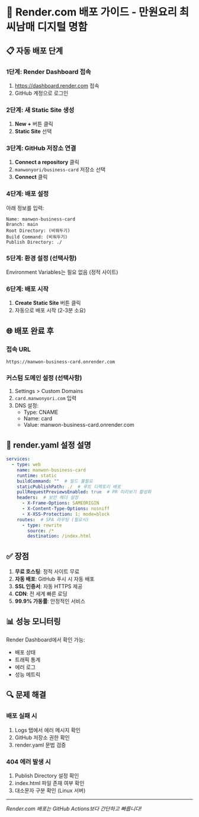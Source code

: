 # 🚀 Render.com 배포 가이드 - 만원요리 최씨남매 디지털 명함

## 📋 자동 배포 단계

### 1단계: Render Dashboard 접속
1. https://dashboard.render.com 접속
2. GitHub 계정으로 로그인

### 2단계: 새 Static Site 생성
1. **New +** 버튼 클릭
2. **Static Site** 선택

### 3단계: GitHub 저장소 연결
1. **Connect a repository** 클릭
2. `manwonyori/business-card` 저장소 선택
3. **Connect** 클릭

### 4단계: 배포 설정
아래 정보를 입력:

```
Name: manwon-business-card
Branch: main
Root Directory: (비워두기)
Build Command: (비워두기)
Publish Directory: ./
```

### 5단계: 환경 설정 (선택사항)
Environment Variables는 필요 없음 (정적 사이트)

### 6단계: 배포 시작
1. **Create Static Site** 버튼 클릭
2. 자동으로 배포 시작 (2-3분 소요)

## 🌐 배포 완료 후

### 접속 URL
```
https://manwon-business-card.onrender.com
```

### 커스텀 도메인 설정 (선택사항)
1. Settings > Custom Domains
2. `card.manwonyori.com` 입력
3. DNS 설정:
   - Type: CNAME
   - Name: card
   - Value: manwon-business-card.onrender.com

## 🔧 render.yaml 설정 설명

```yaml
services:
  - type: web
    name: manwon-business-card
    runtime: static
    buildCommand: ""  # 빌드 불필요
    staticPublishPath: ./  # 루트 디렉토리 배포
    pullRequestPreviewsEnabled: true  # PR 미리보기 활성화
    headers:  # 보안 헤더 설정
      - X-Frame-Options: SAMEORIGIN
      - X-Content-Type-Options: nosniff
      - X-XSS-Protection: 1; mode=block
    routes:  # SPA 라우팅 (필요시)
      - type: rewrite
        source: /*
        destination: /index.html
```

## ✅ 장점

1. **무료 호스팅**: 정적 사이트 무료
2. **자동 배포**: GitHub 푸시 시 자동 배포
3. **SSL 인증서**: 자동 HTTPS 제공
4. **CDN**: 전 세계 빠른 로딩
5. **99.9% 가동률**: 안정적인 서비스

## 📊 성능 모니터링

Render Dashboard에서 확인 가능:
- 배포 상태
- 트래픽 통계
- 에러 로그
- 성능 메트릭

## 🔍 문제 해결

### 배포 실패 시
1. Logs 탭에서 에러 메시지 확인
2. GitHub 저장소 권한 확인
3. render.yaml 문법 검증

### 404 에러 발생 시
1. Publish Directory 설정 확인
2. index.html 파일 존재 여부 확인
3. 대소문자 구분 확인 (Linux 서버)

---

*Render.com 배포는 GitHub Actions보다 간단하고 빠릅니다!*